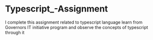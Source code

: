 # Typescript_-Assignment
I complete this assignment related to typescript language learn from Governors IT initiative program and observe the concepts of typescript through it
